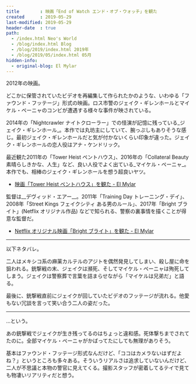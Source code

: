```yaml
---
title        : 映画「End of Watch エンド・オブ・ウォッチ」を観た
created      : 2019-05-29
last-modified: 2019-05-29
header-date  : true
path:
  - /index.html Neo's World
  - /blog/index.html Blog
  - /blog/2019/index.html 2019年
  - /blog/2019/05/index.html 05月
hidden-info:
  - original-blog: El Mylar
---
```


2012年の映画。

どこかに保管されていたビデオを再編集して作られたかのような、いわゆる「ファウンド・フッテージ」形式の映画。ロス市警のジェイク・ギレンホールとマイケル・ペーニャのコンビが遭遇する様々な事件が映されている。

2014年の「Nightcrawler ナイトクローラー」での怪演が記憶に残っている_ジェイク・ギレンホール_。本作では丸坊主にしていて、腕っぷしもありそうな感じ。最初ジェイク・ギレンホールだと気が付かないくらい印象が違った。ジェイク・ギレンホールの恋人役はアナ・ケンドリック。

最近観た2011年の「Tower Heist ペントハウス」、2016年の「Collateral Beauty 素晴らしきかな、人生」など、良い人役でよく出ている_マイケル・ペーニャ_。本作でも、相棒のジェイク・ギレンホールを想う超良いヤツ。

- [映画「Tower Heist ペントハウス」を観た - El Mylar](http://neos21.hateblo.jp/entry/2019/05/19/110000)

監督は__デヴィッド・エアー__。2011年「Training Day トレーニング・デイ」、2008年「Street Kings フェイクシティ ある男のルール」、2017年「Bright ブライト」(Netflix オリジナル作品) などで知られる、警察の裏事情を描くことが得意な監督だ。

- [Netflix オリジナル映画「Bright ブライト」を観た - El Mylar](http://neos21.hateblo.jp/entry/2018/09/07/113000)

---

以下ネタバレ。

二人はメキシコ系の麻薬カルテルのアジトを偶然発見してしまい、殺し屋に命を狙われる。銃撃戦の末、ジェイクは瀕死、そしてマイケル・ペーニャは殉死してしまう。ジェイクは警察葬で言葉を詰まらせながら「マイケルは兄弟だ」と語る。

最後に、銃撃戦直前にジェイクが回していたビデオのフッテージが流れる。他愛もない冗談を言って笑い合う二人の姿だった。

---

…という。

あの銃撃戦でジェイクが生き残ってるのはちょっと違和感。死体撃ちまでされてたのに。全部マイケル・ペーニャがかばってたにしても無理がありそう。

基本はファウンド・フッテージ形式なんだけど、「ココはカメラないはずだよね？」というところも多々ある。そういうリアルさは追求していないんだけど、二人が不思議と本物の警官に見えてくる。撮影スタッフが密着してるテイで見ても物凄いリアリティだと想う。
